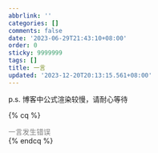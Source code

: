 ```yaml
---
abbrlink: ''
categories: []
comments: false
date: '2023-06-29T21:43:10+08:00'
order: 0
sticky: 9999999
tags: []
title: 一言
updated: '2023-12-20T20:13:15.561+08:00'
---
```

p.s. 博客中公式渲染较慢，请耐心等待

{% cq %}
<div id="hitokoto" style="color: grey; background: var(--content-bg-color);">
一言发生错误
</div>
{% endcq %}

<div id="hitokoto-from" style="color: grey; background: var(--content-bg-color);">
</div>

<script>
  const hitokoto = document.getElementById("hitokoto");
  const hitokoto_from = document.getElementById("hitokoto-from");
  const setHitokoto = () => {
    try {
      fetch("https://api.vvhan.com/api/ian/rand?type=json")
        .then((res) => res.json())
        .then((data) => {
          hitokoto.innerHTML = data.data.content;
          hitokoto_from.innerHTML = `<p  align="right">——${data.data.form}</p><p style="color: #c9c5c3">按任意处切换</p>`;
      });
    } catch(e) {
      hitokoto.innerHTML = "一言发生错误";
      hitokoto_from.innerHTML = "";
    }
  }
  setHitokoto();
  hitokoto.addEventListener("click", setHitokoto);
  hitokoto_from.addEventListener("click", setHitokoto);
</script>

